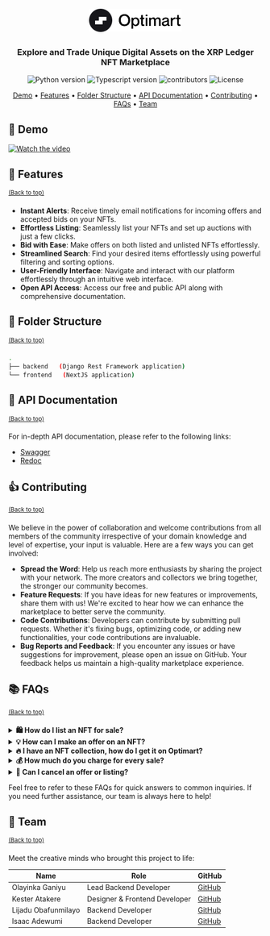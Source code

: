 <h1 align="center">
    <br>
    <a href="https://optimart.vercel.app">
        <img src="./.github/optimart-logo.png" alt="Optimart logo" />
    </a>
    <br>
</h1>

<h3 align="center">Explore and Trade Unique Digital Assets on the XRP Ledger NFT Marketplace</h3>

<p align="center">
    <img src="https://img.shields.io/badge/Python-3.9+-1f425f.svg?style=for-the-badge&logo=python" alt="Python version">
    <img src="https://img.shields.io/badge/TypeScript-007ACC?style=for-the-badge&logo=typescript&logoColor=white" alt="Typescript version">
    <img src="https://img.shields.io/github/contributors/Jaybee020/Optimart?style=for-the-badge" alt="contributors">
    <img src="https://img.shields.io/github/license/Jaybee020/Optimart?style=for-the-badge" alt="License">
</p>

<p align="center">
    <a href="#-demo">Demo</a> •
    <a href="#-features">Features</a> •
    <a href="#-folder-structure">Folder Structure</a> •
    <a href="#-api-documentation">API Documentation</a> •
    <a href="#-contributing">Contributing</a> •
    <a href="#-faqs">FAQs</a> •
    <a href="#-team">Team</a>
</p>

## 🎥 Demo

[![Watch the video](https://img.youtube.com/vi/zV8lfBa39q8/maxresdefault.jpg)](https://youtu.be/zV8lfBa39q8)


## 🎯 Features
<sup>[(Back to top)](#------------------------)</sup>
- **Instant Alerts**: Receive timely email notifications for incoming offers and accepted bids on your NFTs.
- **Effortless Listing**: Seamlessly list your NFTs and set up auctions with just a few clicks.
- **Bid with Ease**: Make offers on both listed and unlisted NFTs effortlessly.
- **Streamlined Search**: Find your desired items effortlessly using powerful filtering and sorting options.
- **User-Friendly Interface**: Navigate and interact with our platform effortlessly through an intuitive web interface.
- **Open API Access**: Access our free and public API along with comprehensive documentation.

## 🌵 Folder Structure
<sup>[(Back to top)](#------------------------)</sup>

```sh
.
├── backend   (Django Rest Framework application)
└── frontend   (NextJS application)
```


## 📜 API Documentation
<sup>[(Back to top)](#------------------------)</sup>

For in-depth API documentation, please refer to the following links:
- [Swagger](https://optimart.up.railway.app/swagger)
- [Redoc](https://optimart.up.railway.app/redoc)


## 👍 Contributing
<sup>[(Back to top)](#------------------------)</sup>

We believe in the power of collaboration and welcome contributions from all members of the community irrespective of your domain knowledge and level of expertise, your input is valuable.
Here are a few ways you can get involved:

- **Spread the Word**: Help us reach more enthusiasts by sharing the project with your network. The more creators and collectors we bring together, the stronger our community becomes.
- **Feature Requests**: If you have ideas for new features or improvements, share them with us! We're excited to hear how we can enhance the marketplace to better serve the community.
- **Code Contributions**: Developers can contribute by submitting pull requests. Whether it's fixing bugs, optimizing code, or adding new functionalities, your code contributions are invaluable.
- **Bug Reports and Feedback**: If you encounter any issues or have suggestions for improvement, please open an issue on GitHub. Your feedback helps us maintain a high-quality marketplace experience.


## 📚 FAQs
<sup>[(Back to top)](#------------------------)</sup>

<details>
<summary><strong>🛍 How do I list an NFT for sale?</strong></summary>
    <p>To list an NFT for sale, follow these simple steps:</p>
    <ol>
        <li>Log in to your account and authenticate using your wallet.</li>
        <li>Locate the NFT(owned by you) you wish to sell and click on the "List for Sale" or "Auction" button.</li>
        <li>Provide the necessary details, including the listing price and, if applicable, the duration for listings.</li>
        <li>Click "List" to make your NFT available for sale.</li>
    </ol>
    <p>If you encounter any difficulties, don't hesitate to reach out to our support team for assistance.</p>
</details>

<details>
<summary><strong>💡 How can I make an offer on an NFT?</strong></summary>
    <p>Making an offer on an NFT is a breeze:</p>
    <ol>
        <li>Browse our selection of NFTs and choose the one that captures your interest.</li>
        <li>Visit the NFT's page and click on the "Make Offer" button.</li>
        <li>Input your offer amount and any additional details you wish to provide.</li>
        <li>Submit the form to send your offer to the owner.</li>
    </ol>
</details>

<details>
<summary><strong>🔥 I have an NFT collection, how do I get it on Optimart?</strong></summary>
    <p>Bringing your NFT collection to Optimart is easy. Reach out to our team via email to receive comprehensive guidance. Keep an eye out for our upcoming launchpad, designed to streamline the process for you.</p>
</details>

<details>
<summary><strong>💰 How much do you charge for every sale?</strong></summary>
    <p>At Optimart, we believe in transparency. For each successful sale, we apply a straightforward fee of 5%.</p>
</details>

<details>
<summary><strong>🤝 Can I cancel an offer or listing?</strong></summary>
    <p>Certainly! You have the flexibility to cancel an offer or listing by authenticating with the wallet used for the initial action. We aim to provide you with a seamless experience.</p>
</details>

Feel free to refer to these FAQs for quick answers to common inquiries. If you need further assistance, our team is always here to help!


## 👥 Team
<sup>[(Back to top)](#------------------------)</sup>

Meet the creative minds who brought this project to life:

| **Name**            | **Role**                      | **GitHub**                                   |
|---------------------|-------------------------------|----------------------------------------------|
| Olayinka Ganiyu     | Lead Backend Developer        | [GitHub](https://github.com/Jaybee020)       |
| Kester Atakere      | Designer & Frontend Developer | [GitHub](https://github.com/codergon)        |
| Lijadu Obafunmilayo | Backend Developer             | [GitHub](https://github.com/ScMofeoluwa)      |
| Isaac Adewumi       | Backend Developer             | [GitHub](https://github.com/prettyirrelevant) |
